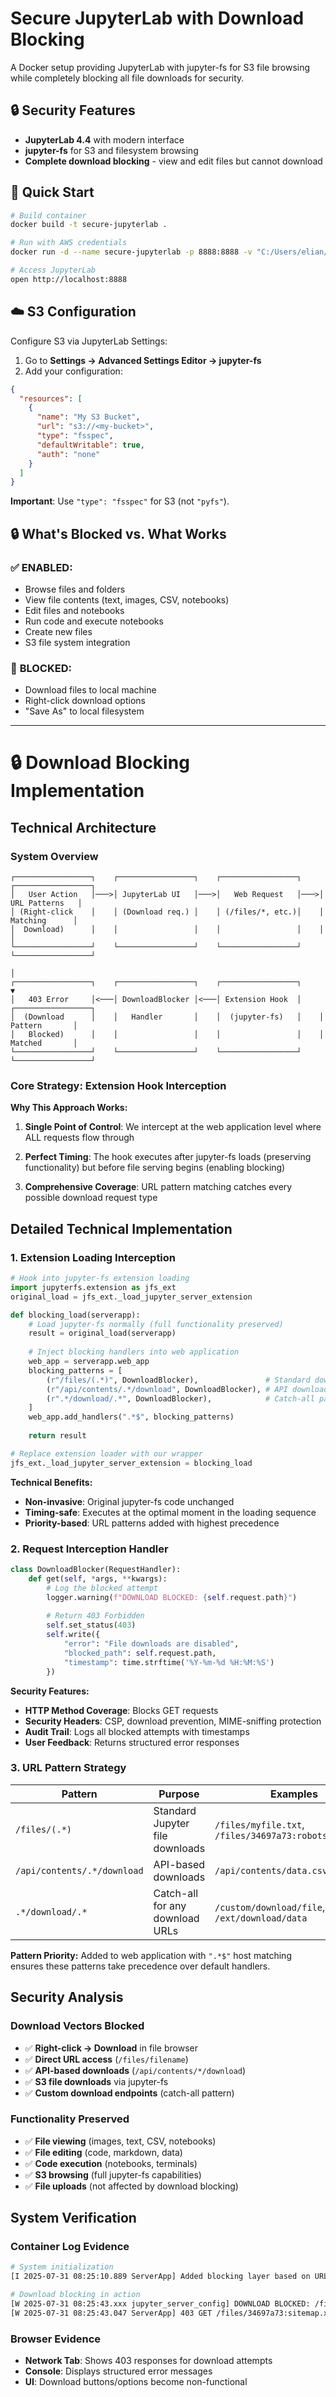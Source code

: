 # Secure JupyterLab with Download Blocking

A Docker setup providing JupyterLab with jupyter-fs for S3 file browsing while completely blocking all file downloads for security.

## 🔒 Security Features

- **JupyterLab 4.4** with modern interface
- **jupyter-fs** for S3 and filesystem browsing
- **Complete download blocking** - view and edit files but cannot download

## 🚀 Quick Start

```bash
# Build container
docker build -t secure-jupyterlab .

# Run with AWS credentials
docker run -d --name secure-jupyterlab -p 8888:8888 -v "C:/Users/elian/.aws:/home/jovyan/.aws:ro" -e AWS_DEFAULT_REGION=eu-west-1 secure-jupyterlab

# Access JupyterLab
open http://localhost:8888
```

## ☁️ S3 Configuration

Configure S3 via JupyterLab Settings:

1. Go to **Settings → Advanced Settings Editor → jupyter-fs**
2. Add your configuration:

```json
{
  "resources": [
    {
      "name": "My S3 Bucket",
      "url": "s3://<my-bucket>",
      "type": "fsspec",
      "defaultWritable": true,
      "auth": "none"
    }
  ]
}
```

**Important**: Use `"type": "fsspec"` for S3 (not `"pyfs"`).

## 🔒 What's Blocked vs. What Works

### ✅ **ENABLED:**
- Browse files and folders
- View file contents (text, images, CSV, notebooks)
- Edit files and notebooks
- Run code and execute notebooks
- Create new files
- S3 file system integration

### 🚫 **BLOCKED:**
- Download files to local machine
- Right-click download options
- "Save As" to local filesystem


---

# 🔒 Download Blocking Implementation

## Technical Architecture

### System Overview
```
┌─────────────────┐    ┌─────────────────┐    ┌─────────────────┐    ┌─────────────────┐
│   User Action   │───>│ JupyterLab UI   │───>│   Web Request   │───>│  URL Patterns   │
│ (Right-click    │    │ (Download req.) │    │ (/files/*, etc.)│    │   Matching      │
│  Download)      │    │                 │    │                 │    │                 │
└─────────────────┘    └─────────────────┘    └─────────────────┘    └─────────────────┘
                                                                             │
┌─────────────────┐    ┌─────────────────┐    ┌─────────────────┐            ▼
│   403 Error     │<───│ DownloadBlocker │<───│ Extension Hook  │    ┌─────────────────┐
│  (Download      │    │   Handler       │    │  (jupyter-fs)   │    │   Pattern       │
│   Blocked)      │    │                 │    │                 │    │   Matched       │
└─────────────────┘    └─────────────────┘    └─────────────────┘    └─────────────────┘
```

### Core Strategy: Extension Hook Interception

**Why This Approach Works:**

1. **Single Point of Control**: We intercept at the web application level where ALL requests flow through

2. **Perfect Timing**: The hook executes after jupyter-fs loads (preserving functionality) but before file serving begins (enabling blocking)

3. **Comprehensive Coverage**: URL pattern matching catches every possible download request type

## Detailed Technical Implementation

### 1. Extension Loading Interception

```python
# Hook into jupyter-fs extension loading
import jupyterfs.extension as jfs_ext
original_load = jfs_ext._load_jupyter_server_extension

def blocking_load(serverapp):
    # Load jupyter-fs normally (full functionality preserved)
    result = original_load(serverapp)
    
    # Inject blocking handlers into web application
    web_app = serverapp.web_app
    blocking_patterns = [
        (r"/files/(.*)", DownloadBlocker),               # Standard downloads
        (r"/api/contents/.*/download", DownloadBlocker), # API downloads  
        (r".*/download/.*", DownloadBlocker),            # Catch-all pattern
    ]
    web_app.add_handlers(".*$", blocking_patterns)
    
    return result

# Replace extension loader with our wrapper
jfs_ext._load_jupyter_server_extension = blocking_load
```

**Technical Benefits:**
- **Non-invasive**: Original jupyter-fs code unchanged
- **Timing-safe**: Executes at the optimal moment in the loading sequence
- **Priority-based**: URL patterns added with highest precedence

### 2. Request Interception Handler

```python
class DownloadBlocker(RequestHandler):
    def get(self, *args, **kwargs):
        # Log the blocked attempt
        logger.warning(f"DOWNLOAD BLOCKED: {self.request.path}")
        
        # Return 403 Forbidden
        self.set_status(403)
        self.write({
            "error": "File downloads are disabled",
            "blocked_path": self.request.path,
            "timestamp": time.strftime('%Y-%m-%d %H:%M:%S')
        })
```

**Security Features:**
- **HTTP Method Coverage**: Blocks GET requests
- **Security Headers**: CSP, download prevention, MIME-sniffing protection
- **Audit Trail**: Logs all blocked attempts with timestamps
- **User Feedback**: Returns structured error responses

### 3. URL Pattern Strategy

| Pattern | Purpose | Examples |
|---------|---------|----------|
| `/files/(.*)` | Standard Jupyter file downloads | `/files/myfile.txt`, `/files/34697a73:robots.txt` |
| `/api/contents/.*/download` | API-based downloads | `/api/contents/data.csv/download` |
| `.*/download/.*` | Catch-all for any download URLs | `/custom/download/file`, `/ext/download/data` |

**Pattern Priority:** Added to web application with `".*$"` host matching ensures these patterns take precedence over default handlers.


## Security Analysis

### Download Vectors Blocked
- ✅ **Right-click → Download** in file browser
- ✅ **Direct URL access** (`/files/filename`)
- ✅ **API-based downloads** (`/api/contents/*/download`)
- ✅ **S3 file downloads** via jupyter-fs
- ✅ **Custom download endpoints** (catch-all pattern)

### Functionality Preserved
- ✅ **File viewing** (images, text, CSV, notebooks)
- ✅ **File editing** (code, markdown, data)
- ✅ **Code execution** (notebooks, terminals)
- ✅ **S3 browsing** (full jupyter-fs capabilities)
- ✅ **File uploads** (not affected by download blocking)

## System Verification

### Container Log Evidence
```bash
# System initialization
[I 2025-07-31 08:25:10.889 ServerApp] Added blocking layer based on URL patterns

# Download blocking in action  
[W 2025-07-31 08:25:43.xxx jupyter_server_config] DOWNLOAD BLOCKED: /files/34697a73:sitemap.xml
[W 2025-07-31 08:25:43.047 ServerApp] 403 GET /files/34697a73:sitemap.xml
```

### Browser Evidence
- **Network Tab**: Shows 403 responses for download attempts
- **Console**: Displays structured error messages
- **UI**: Download buttons/options become non-functional
